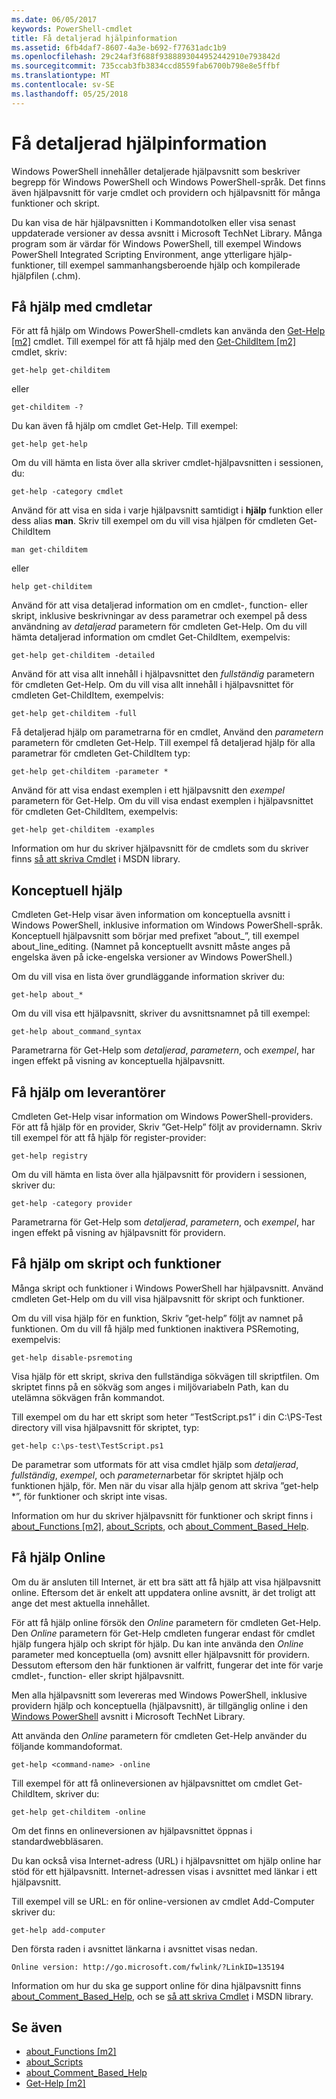 ```yaml
---
ms.date: 06/05/2017
keywords: PowerShell-cmdlet
title: Få detaljerad hjälpinformation
ms.assetid: 6fb4daf7-8607-4a3e-b692-f77631adc1b9
ms.openlocfilehash: 29c24af3f688f9388893044952442910e793842d
ms.sourcegitcommit: 735ccab3fb3834ccd8559fab6700b798e8e5ffbf
ms.translationtype: MT
ms.contentlocale: sv-SE
ms.lasthandoff: 05/25/2018
---
```

# <a name="getting-detailed-help-information"></a>Få detaljerad hjälpinformation
Windows PowerShell innehåller detaljerade hjälpavsnitt som beskriver begrepp för Windows PowerShell och Windows PowerShell-språk. Det finns även hjälpavsnitt för varje cmdlet och providern och hjälpavsnitt för många funktioner och skript.

Du kan visa de här hjälpavsnitten i Kommandotolken eller visa senast uppdaterade versioner av dessa avsnitt i Microsoft TechNet Library. Många program som är värdar för Windows PowerShell, till exempel Windows PowerShell Integrated Scripting Environment, ange ytterligare hjälp-funktioner, till exempel sammanhangsberoende hjälp och kompilerade hjälpfilen (.chm).

## <a name="getting-help-for-cmdlets"></a>Få hjälp med cmdletar
För att få hjälp om Windows PowerShell-cmdlets kan använda den [Get-Help [m2]](https://technet.microsoft.com/library/2d7fe1b4-0025-4580-a911-d81922dd6cd2) cmdlet. Till exempel för att få hjälp med den [Get-ChildItem [m2]](https://technet.microsoft.com/library/4b270d63-c995-45b8-b5b4-3f8887efbfcc) cmdlet, skriv:

```
get-help get-childitem
```

eller

```
get-childitem -?
```

Du kan även få hjälp om cmdlet Get-Help. Till exempel:

```
get-help get-help
```

Om du vill hämta en lista över alla skriver cmdlet-hjälpavsnitten i sessionen, du:

```
get-help -category cmdlet
```

Använd för att visa en sida i varje hjälpavsnitt samtidigt i **hjälp** funktion eller dess alias **man**. Skriv till exempel om du vill visa hjälpen för cmdleten Get-ChildItem

```
man get-childitem
```

eller

```
help get-childitem
```

Använd för att visa detaljerad information om en cmdlet-, function- eller skript, inklusive beskrivningar av dess parametrar och exempel på dess användning av *detaljerad* parametern för cmdleten Get-Help. Om du vill hämta detaljerad information om cmdlet Get-ChildItem, exempelvis:

```
get-help get-childitem -detailed
```

Använd för att visa allt innehåll i hjälpavsnittet den *fullständig* parametern för cmdleten Get-Help. Om du vill visa allt innehåll i hjälpavsnittet för cmdleten Get-ChildItem, exempelvis:

```
get-help get-childitem -full
```

Få detaljerad hjälp om parametrarna för en cmdlet, Använd den *parametern* parametern för cmdleten Get-Help. Till exempel få detaljerad hjälp för alla parametrar för cmdleten Get-ChildItem typ:

```
get-help get-childitem -parameter *
```

Använd för att visa endast exemplen i ett hjälpavsnitt den *exempel* parametern för Get-Help. Om du vill visa endast exemplen i hjälpavsnittet för cmdleten Get-ChildItem, exempelvis:

```
get-help get-childitem -examples
```

Information om hur du skriver hjälpavsnitt för de cmdlets som du skriver finns [så att skriva Cmdlet](https://go.microsoft.com/fwlink/?LinkID=123415) i MSDN library.

## <a name="getting-conceptual-help"></a>Konceptuell hjälp
Cmdleten Get-Help visar även information om konceptuella avsnitt i Windows PowerShell, inklusive information om Windows PowerShell-språk. Konceptuell hjälpavsnitt som börjar med prefixet ”about_”, till exempel about_line_editing. (Namnet på konceptuellt avsnitt måste anges på engelska även på icke-engelska versioner av Windows PowerShell.)

Om du vill visa en lista över grundläggande information skriver du:

```
get-help about_*
```

Om du vill visa ett hjälpavsnitt, skriver du avsnittsnamnet på till exempel:

```
get-help about_command_syntax
```

Parametrarna för Get-Help som *detaljerad*, *parametern*, och *exempel*, har ingen effekt på visning av konceptuella hjälpavsnitt.

## <a name="getting-help-about-providers"></a>Få hjälp om leverantörer
Cmdleten Get-Help visar information om Windows PowerShell-providers. För att få hjälp för en provider, Skriv ”Get-Help” följt av providernamn. Skriv till exempel för att få hjälp för register-provider:

```
get-help registry
```

Om du vill hämta en lista över alla hjälpavsnitt för providern i sessionen, skriver du:

```
get-help -category provider
```

Parametrarna för Get-Help som *detaljerad*, *parametern*, och *exempel*, har ingen effekt på visning av hjälpavsnitt för providern.

## <a name="getting-help-about-scripts-and-functions"></a>Få hjälp om skript och funktioner
Många skript och funktioner i Windows PowerShell har hjälpavsnitt. Använd cmdleten Get-Help om du vill visa hjälpavsnitt för skript och funktioner.

Om du vill visa hjälp för en funktion, Skriv ”get-help” följt av namnet på funktionen. Om du vill få hjälp med funktionen inaktivera PSRemoting, exempelvis:

```
get-help disable-psremoting
```

Visa hjälp för ett skript, skriva den fullständiga sökvägen till skriptfilen. Om skriptet finns på en sökväg som anges i miljövariabeln Path, kan du utelämna sökvägen från kommandot.

Till exempel om du har ett skript som heter ”TestScript.ps1” i din C:\\PS-Test directory vill visa hjälpavsnitt för skriptet, typ:

```
get-help c:\ps-test\TestScript.ps1
```

De parametrar som utformats för att visa cmdlet hjälp som *detaljerad*, *fullständig*, *exempel*, och *parametern*arbetar för skriptet hjälp och funktionen hjälp, för. Men när du visar alla hjälp genom att skriva ”get-help \*”, för funktioner och skript inte visas.

Information om hur du skriver hjälpavsnitt för funktioner och skript finns i [about_Functions [m2]](https://technet.microsoft.com/library/61d40692-5300-4de9-a9b5-bae31815e105), [about_Scripts](https://technet.microsoft.com/library/7dc08334-dcfe-450b-b949-0554855623af), och [about_Comment_Based_Help](https://technet.microsoft.com/library/99a81ccc-21a0-49ec-a1b3-9efe2b4c0bbf).

## <a name="getting-help-online"></a>Få hjälp Online
Om du är ansluten till Internet, är ett bra sätt att få hjälp att visa hjälpavsnitt online. Eftersom det är enkelt att uppdatera online avsnitt, är det troligt att ange det mest aktuella innehållet.

För att få hjälp online försök den *Online* parametern för cmdleten Get-Help. Den *Online* parametern för Get-Help cmdleten fungerar endast för cmdlet hjälp fungera hjälp och skript för hjälp. Du kan inte använda den *Online* parameter med konceptuella (om) avsnitt eller hjälpavsnitt för providern. Dessutom eftersom den här funktionen är valfritt, fungerar det inte för varje cmdlet-, function- eller skript hjälpavsnitt.

Men alla hjälpavsnitt som levereras med Windows PowerShell, inklusive providern hjälp och konceptuella (hjälpavsnitt), är tillgänglig online i den [Windows PowerShell](http://go.microsoft.com/fwlink/?LinkID=107116) avsnitt i Microsoft TechNet Library.

Att använda den *Online* parametern för cmdleten Get-Help använder du följande kommandoformat.

```
get-help <command-name> -online
```

Till exempel för att få onlineversionen av hjälpavsnittet om cmdlet Get-ChildItem, skriver du:

```
get-help get-childitem -online
```

Om det finns en onlineversionen av hjälpavsnittet öppnas i standardwebbläsaren.

Du kan också visa Internet-adress (URL) i hjälpavsnittet om hjälp online har stöd för ett hjälpavsnitt. Internet-adressen visas i avsnittet med länkar i ett hjälpavsnitt.

Till exempel vill se URL: en för online-versionen av cmdlet Add-Computer skriver du:

```
get-help add-computer
```

Den första raden i avsnittet länkarna i avsnittet visas nedan.

```
Online version: http://go.microsoft.com/fwlink/?LinkID=135194
```

Information om hur du ska ge support online för dina hjälpavsnitt finns [about_Comment_Based_Help](https://technet.microsoft.com/library/99a81ccc-21a0-49ec-a1b3-9efe2b4c0bbf), och se [så att skriva Cmdlet](https://go.microsoft.com/fwlink/?LinkID=123415) i MSDN library.

## <a name="see-also"></a>Se även
- [about_Functions [m2]](https://technet.microsoft.com/library/61d40692-5300-4de9-a9b5-bae31815e105)
- [about_Scripts](https://technet.microsoft.com/library/7dc08334-dcfe-450b-b949-0554855623af)
- [about_Comment_Based_Help](https://technet.microsoft.com/library/99a81ccc-21a0-49ec-a1b3-9efe2b4c0bbf)
- [Get-Help [m2]](https://technet.microsoft.com/library/2d7fe1b4-0025-4580-a911-d81922dd6cd2)